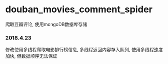 # douban_movies_comment_spider
爬取豆瓣评论, 使用mongoDB数据库存储

### 2018.4.23
修改使用多线程爬取电影排行榜信息, 多线程返回内容存入队列, 使用多线程速度加快, 但数据顺序无法保证
